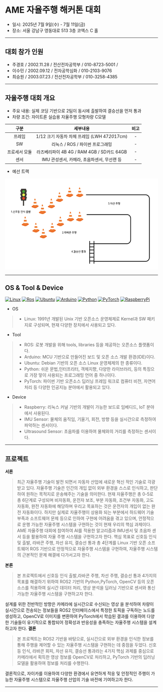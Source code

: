 # AME 자율주행 해커톤 대회
* 일시: 2025년 7월 9일(수) - 7월 11일(금)
* 장소: 서울 강남구 영동대로 513 3층 코엑스 C 홀
---
## 대회 참가 인원
* 주경호 / 2002.11.28 / 전산전자공학부 / 010-8723-5001 / 
* 이수민 / 2002.09.12 / 전자공학심화 / 010-2103-9076
* 최승원 / 2003.07.23 / 전산전자공학부 / 010-3258-4385
---
## 자율주행 대회 개요

* 주요 내용: 실제 코딩 기반으로 2팀이 동시에 출발하여 결승선을 먼저 통과
* 차량 조건: 자이트론 실습용 자율주행 모형차량 C모델

| 구분 | 세부내용 | 비고 |
| :------------: | :------------------------------: | :------------: |
| 프레임 | 1/12 크기 자동차 차체 프레임 (LWH 47*20*17cm) | - |
| SW | 리눅스 / ROS / 파이썬 프로그래밍 | - |
| 프로세서 모듈 | 라즈베리파이 4B 4G / RAM 4GB / SD카드 64GB | - |
| 센서 | IMU 관성센서, 카메라, 초음파센서, 무선랜 등 | - |

* 예선 트랙
<img src="image/track.png" width="600" height ="300">

***
## OS & Tool & Device
[![Linux](https://img.shields.io/badge/-Linux-FCC624?logo=Linux&style=flat-square&logoColor=black)](https://www.kernel.org)
[![Ros](https://img.shields.io/badge/-ROS-22314E?logo=Ros&style=flat-square&logoColor=white)](https://www.ros.org)
[![Ubuntu](https://img.shields.io/badge/-Ubuntu-E95420?logo=Ubuntu&style=flat-square&logoColor=white)](https://ubuntu.com)
[![Arduino](https://img.shields.io/badge/Arduino-00878F?logo=arduino&style=flat-square&logoColor=fff&style=plastic)](https://www.arduino.cc)
[![Python](https://img.shields.io/badge/Python-3776AB?style=flat-square&logo=Python&logoColor=white)](https://www.python.org)
[![PyTorch](https://img.shields.io/badge/PyTorch-EE4C2C?style=flat-square&logo=pytorch&logoColor=white)](http://pytorch.org)
[![RaspberryPi](https://img.shields.io/badge/-RaspberryPi-C51A4A?style=flat-square&logo=Raspberry-Pi)](https://www.raspberrypi.com)

* OS
>* Linux: 1991년 개발된 Unix 기반 오픈소스 운영체제로 Kernel과 SW 패키지로 구성되며, 현재 다양한 장치에서 사용되고 있다.
* Tool
>* ROS: 로봇 개발을 위해 tools, libraries 등을 제공하는 오픈소스 플랫폼이다.
>* Arduino: MCU 기반으로 만들어진 보드 및 오픈 소스 개발 환경(IDE)이다.
>* Ubuntu: Debian 기반의 오픈 소스 Linux 운영체제의 한 종류이다.
>* Python: 쉬운 문법,인터프리터, 객체지향, 다양한 라이브러리, 등의 특징으로 가장 맣이 사용되는 프로그래밍 언어 중 하나이다.
>* PyTorch: 파이썬 기반 오픈소스 딥러닝 프레임 워크로 컴퓨터 비전, 자연어 처리 등 다양한 인공지능 분야에서 활용되고 있다.
* Device
>* Raspberry:  리눅스 커널 기반의 개발이 가능한 보드로 임베디드, IoT 분야에서 사용된다.
>* IMU Sensor: 물체의 움직임, 기울기, 회전, 방향 등을 실시간으로 측정하여 파악하는 센서이다.
>* Ultrasound Sensor: 초음파를 이용하여 물체와의 거리를 측정하는 센서이다.
---
## 프로젝트 

**서론**
> 최근 자율주행 기술이 발전 되면서 자동차 산업에 새로운 혁신 적인 기술로 각광 받고 있다. 자율주행 기술은 인간의 개입 없이 외부 환경을 스스로 인식하고, 판단하여 원하는 목적지로 운송해주는 기술을 의미한다. 현재 자율주행은 총 0-5로 총 6단계로 구성되며 비자동화, 운전자 보조, 부분 자동화, 조건부 자동화, 고도 자동화, 완전 자동화에 해당하며 우리고 목표하는 것은 운전자의 개입이 없는 완전 자동화이다. 하지만 실제로 자율주행이 상용화 되는 부분에서 하드웨어 기술 부족과 소프트웨어 문제 등으로 인하여 구현에 어려움을 겪고 있으며, 안정적으로 운행 가능한 자율주행 시스템을 구현하는 것이 현재 우리의 핵심 과제이다.
AME 자율주행 대회에 참여하여 AI를 적용한 알고리즘과 IMU센서 및 초음파 센서 등을 활용하여 자율 주행 시스템을 구현하고자 한다. 핵심 목표로 신호등 인식 및 출발, 라바콘 주행, 차선 유지, 결승선 통과 총 4단계를 Linux 기반 오픈 소프트웨어 ROS 기반으로 안정적으로 자율주행 시스템을 구현하여, 자율주행 시스템의 근본적인 문제 해결에 다가서고자 한다.

**본론**
> 본 프로젝트에서 신호등 인식 출발,라바콘 주행, 차선 주행, 결승선 통과 4가지의 목표를 해결하기 위하여 ROS2 기반의 Python,PyTorch, OpenCV 등의 오픈소스를 적용하여  실시간 데이터 처리, 영상 분석을 딥러닝 기반으로 센서와 통신 가능한 자율주행 시스템을 구현하고자 한다.

설계를 위한 전반적인 방향은 카메라에 실시간으로 수신되는 영상 을 분석하여 차량이 실시간으로 전송되는 정보들을 ROS2 인터페이스에서 특정한 토픽을 구독하는 노드를 생성하고, OpenCV로 이미지를 변환하여 PyTorch에서 학습된 결과를 이용하여 다양한 기술들이 유기적으로 통합되어 정확성과 반응성을 충족하는 자율주행 시스템을 설계하고자 한다.
**결론**
> 본 프로젝트는 ROS2 기반을 바탕으로, 실시간으로 외부 환경을 인식한 정보를 통해 주행을 제어할 수 있는 자율주행 시스템을 구현하는 데 중점을 두었다. 신호등 인식, 라바콘 회피, 차선 유지, 결승선 통과라는 4가지 핵심 과제를 중심으로 카메라에서 획득한 영상 정보를 OpenCV로 처리하고, PyTorch 기반의 딥러닝 모델을 활용하여 정보를 처리를 수행한다.

결론적으로, 자이카를 이용하여 다양한 환경에서 유연하게 적응 및 안정적인 주행이 가능한 자율주행 시스템으로 자율주행 산업의 기술 바전에 기여하고자 한다.


---

